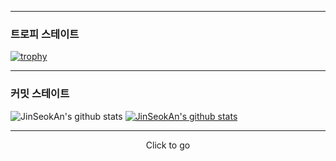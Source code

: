 
<hr/>
<h3>트로피 스테이트</h3>

[![trophy](https://github-profile-trophy.vercel.app/?username=JinSeokAn&row=1)](https://github.com/ryo-ma/github-profile-trophy)
<hr/>
<h3>커밋 스테이트</h3>

![JinSeokAn's github stats](https://github-readme-stats.vercel.app/api?username=JinSeokAn&show_icons=true&theme=merko)
[![JinSeokAn's github stats](https://github-readme-stats.vercel.app/api/top-langs/?username=JinSeokAn&show_icons=true&hide_border=true&title_color=004386&icon_color=004386&layout=compact)](https://github.com/JinSeokAn)
<hr/>



<!-- JinSeokAn -->
<!--
![header](https://capsule-render.vercel.app/api?type=waving&animation=fadeIn&color=gradient&customColorList=27&height=200&section=header&text=JinSeok%20An&fontColor=ffffff&fontSize=40&fontAlign=60&fontAlignY=35&desc=Hello,World🐱%20I'm&ddescSize=20&descAlign=37&descAlignY=35)

<h3 align="center">🛠️ Tech Stack 🛠️</h3>
<p align="center">Techs that I've used</p>

<p align = "center">
  <img src="https://img.shields.io/badge/JavaScript-F7DF1E?style=flat-square&logo=JavaScript&logoColor=black"/></a>&nbsp 
  <img src="https://img.shields.io/badge/Java-006D5C?style=flat-square&logo=Java&logoColor=white"/></a>&nbsp 
  <img src="https://img.shields.io/badge/HTML-E34F26?style=flat-square&logo=HTML5&logoColor=white"/></a>&nbsp 
  <img src="https://img.shields.io/badge/MySQL-4479A1?style=flat-square&logo=MySQL&logoColor=white"/></a>&nbsp 
  <img src="https://img.shields.io/badge/Oracle-F80000?style=flat-square&logo=Oracle&logoColor=white"/></a>&nbsp 
<br>
  <img src="https://img.shields.io/badge/Spring-green?style=flat-square&logo=spring&logoColor=white"/></a>&nbsp  
  <img src="https://img.shields.io/badge/AWS EC2-FF8C00?style=flat-square&logo=amazon&logoColor=white"/></a>&nbsp 
  <img src="https://img.shields.io/badge/AWS RDS-FF8C00?style=flat-square&logo=amazon&logoColor=white"/></a>&nbsp 
  <img src="https://img.shields.io/badge/Arduino-00979D?style=flat-square&logo=Arduino&logoColor=white"/></a>&nbsp 
</p>

<br><br>
<h3 align="center">🍀 About Me 🍀</h3><br>

<p align="center">
    <a href="https://ionized-help-5cd.notion.site/_Portfolio-ef4a88f69e8647a3b0d2453921102895/">
      <img src="https://img.shields.io/badge/Notion-Portfolio-8BC0D0?style=for-the-badge&logo=notion&logoColor=8BC0D0"/>
    </a>
  <br>
    <a href="https://velog.io/@dkswlstjr">
      <img src="https://velog.velcdn.com/images/velog/profile/9aa07f66-5fcd-41f4-84f2-91d73afcec28/green%20favicon.png"/>
    </a>&nbsp; &nbsp; &nbsp;
<a href="https://www.instagram.com/s.yun.tudio/">
    <img src="https://img.shields.io/badge/Instagram-Drawing-EEEEEE?style=for-the-badge&logo=instagram&logoColor=white"/>
  </a>&nbsp
-->
</p>


<p align="center">Click to go </p>
<!--
<img src="https://img.shields.io/badge/CSS-1572B6?style=flat-square&logo=CSS3&logoColor=white"/>
<img src="https://img.shields.io/badge/Javascript-F7DF1E?style=flat-square&logo=Javascript&logoColor=white"/>
<img src="https://img.shields.io/badge/Spring-6DB33F?style=flat-square&logo=Spring&logoColor=white"/>
-->

